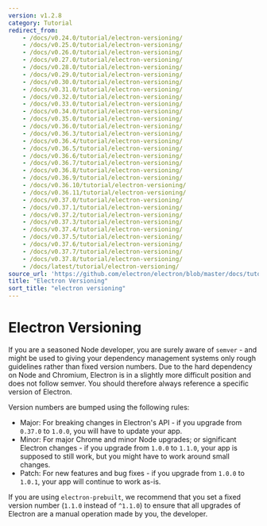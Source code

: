 ```yaml
---
version: v1.2.8
category: Tutorial
redirect_from:
    - /docs/v0.24.0/tutorial/electron-versioning/
    - /docs/v0.25.0/tutorial/electron-versioning/
    - /docs/v0.26.0/tutorial/electron-versioning/
    - /docs/v0.27.0/tutorial/electron-versioning/
    - /docs/v0.28.0/tutorial/electron-versioning/
    - /docs/v0.29.0/tutorial/electron-versioning/
    - /docs/v0.30.0/tutorial/electron-versioning/
    - /docs/v0.31.0/tutorial/electron-versioning/
    - /docs/v0.32.0/tutorial/electron-versioning/
    - /docs/v0.33.0/tutorial/electron-versioning/
    - /docs/v0.34.0/tutorial/electron-versioning/
    - /docs/v0.35.0/tutorial/electron-versioning/
    - /docs/v0.36.0/tutorial/electron-versioning/
    - /docs/v0.36.3/tutorial/electron-versioning/
    - /docs/v0.36.4/tutorial/electron-versioning/
    - /docs/v0.36.5/tutorial/electron-versioning/
    - /docs/v0.36.6/tutorial/electron-versioning/
    - /docs/v0.36.7/tutorial/electron-versioning/
    - /docs/v0.36.8/tutorial/electron-versioning/
    - /docs/v0.36.9/tutorial/electron-versioning/
    - /docs/v0.36.10/tutorial/electron-versioning/
    - /docs/v0.36.11/tutorial/electron-versioning/
    - /docs/v0.37.0/tutorial/electron-versioning/
    - /docs/v0.37.1/tutorial/electron-versioning/
    - /docs/v0.37.2/tutorial/electron-versioning/
    - /docs/v0.37.3/tutorial/electron-versioning/
    - /docs/v0.37.4/tutorial/electron-versioning/
    - /docs/v0.37.5/tutorial/electron-versioning/
    - /docs/v0.37.6/tutorial/electron-versioning/
    - /docs/v0.37.7/tutorial/electron-versioning/
    - /docs/v0.37.8/tutorial/electron-versioning/
    - /docs/latest/tutorial/electron-versioning/
source_url: 'https://github.com/electron/electron/blob/master/docs/tutorial/electron-versioning.md'
title: "Electron Versioning"
sort_title: "electron versioning"
---
```


# Electron Versioning

If you are a seasoned Node developer, you are surely aware of `semver` - and
might be used to giving your dependency management systems only rough guidelines
rather than fixed version numbers. Due to the hard dependency on Node and
Chromium, Electron is in a slightly more difficult position and does not follow
semver. You should therefore always reference a specific version of Electron.

Version numbers are bumped using the following rules:

* Major: For breaking changes in Electron's API - if you upgrade from `0.37.0`
  to `1.0.0`, you will have to update your app.
* Minor: For major Chrome and minor Node upgrades; or significant Electron
  changes - if you upgrade from `1.0.0` to `1.1.0`, your app is supposed to
  still work, but you might have to work around small changes.
* Patch: For new features and bug fixes - if you upgrade from `1.0.0` to
  `1.0.1`, your app will continue to work as-is.

If you are using `electron-prebuilt`, we recommend that you set a fixed version
number (`1.1.0` instead of `^1.1.0`) to ensure that all upgrades of Electron are
a manual operation made by you, the developer.

